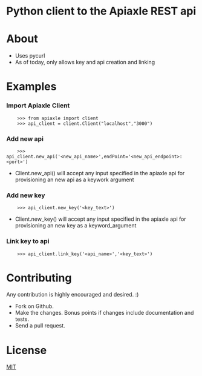# Python client to the Apiaxle REST api

About
==========

- Uses pycurl
- As of today, only allows key and api creation and linking

Examples
========
### Import Apiaxle Client

        >>> from apiaxle import client
        >>> api_client = client.Client("localhost","3000")

### Add new api

        >>> api_client.new_api('<new_api_name>',endPoint='<new_api_endpoint>:<port>')

* Client.new_api() will accept any input specified in the apiaxle api for provisioning an new api as a keywork argument

### Add new key
        
        >>> api_client.new_key('<key_text>') 

* Client.new_key() will accept any input specified in the apiaxle api for provisioning an new key as a keyword_argument

### Link key to api
    
        >>> api_client.link_key('<api_name>','<key_text>')


Contributing
============

Any contribution is highly encouraged and desired. :)

* Fork on Github.
* Make the changes. Bonus points if changes include documentation and tests.
* Send a pull request.


License
=======

[MIT](https://github.com/vadio/python-apiaxle/blob/master/LICENSE.txt)
